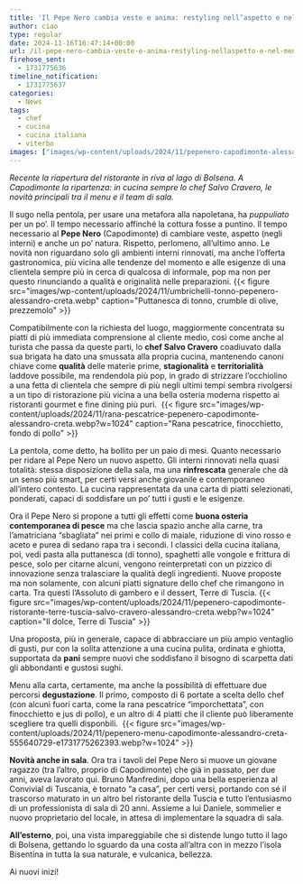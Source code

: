 ```yaml
---
title: 'Il Pepe Nero cambia veste e anima: restyling nell’aspetto e nel menu'
author: ciao
type: regular
date: 2024-11-16T16:47:14+00:00
url: /il-pepe-nero-cambia-veste-e-anima-restyling-nellaspetto-e-nel-menu/
firehose_sent:
  - 1731775636
timeline_notification:
  - 1731775637
categories:
  - News
tags:
  - chef
  - cucina
  - cucina italiana
  - viterbo
images: ["images/wp-content/uploads/2024/11/pepenero-capodimonte-alessandro-creta-sala.webp"]
---
```

_Recente la riapertura del ristorante in riva al lago di Bolsena. A Capodimonte la ripartenza: in cucina sempre lo chef Salvo Cravero, le novità principali tra il menu e il team di sala._ 

Il sugo nella pentola, per usare una metafora alla napoletana, ha _puppuliato_ per un po’. Il tempo necessario affinché la cottura fosse a puntino. Il tempo necessario al **Pepe Nero** (Capodimonte) di cambiare veste, aspetto (negli interni) e anche un po’ natura. Rispetto, perlomeno, all’ultimo anno. Le novità non riguardano solo gli ambienti interni rinnovati, ma anche l&#8217;offerta gastronomica, più vicina alle tendenze del momento e alle esigenze di una clientela sempre più in cerca di qualcosa di informale, pop ma non per questo rinunciando a qualità e originalità nelle preparazioni.
{{< figure src="images/wp-content/uploads/2024/11/umbrichelli-tonno-pepenero-alessandro-creta.webp" caption="Puttanesca di tonno, crumble di olive, prezzemolo" >}}
 

Compatibilmente con la richiesta del luogo, maggiormente concentrata su piatti di più immediata comprensione al cliente medio, così come anche al turista che passa da queste parti, lo **chef Salvo Cravero** coadiuvato dalla sua brigata ha dato una smussata alla propria cucina, mantenendo canoni chiave come **qualità** delle materie prime, **stagionalità** e **territorialità** laddove possibile, ma rendendola più pop, in grado di strizzare l’occhiolino a una fetta di clientela che sempre di più negli ultimi tempi sembra rivolgersi a un tipo di ristorazione più vicina a una bella osteria moderna rispetto ai ristoranti gourmet e fine dining più puri. 
{{< figure src="images/wp-content/uploads/2024/11/rana-pescatrice-pepenero-capodimonte-alessandro-creta.webp?w=1024" caption="Rana pescatrice, finocchietto, fondo di pollo" >}}
 

La pentola, come detto, ha bollito per un paio di mesi. Quanto necessario per ridare al Pepe Nero un nuovo aspetto. Gli interni rinnovati nella quasi totalità: stessa disposizione della sala, ma una **rinfrescata** generale che dà un senso più smart, per certi versi anche giovanile e contemporaneo all’intero contesto. La cucina rappresentata da una carta di piatti selezionati, ponderati, capaci di soddisfare un po’ tutti i gusti e le esigenze.

Ora il Pepe Nero si propone a tutti gli effetti come **buona osteria contemporanea di pesce** ma che lascia spazio anche alla carne, tra l’amatriciana “sbagliata” nei primi e collo di maiale, riduzione di vino rosso e aceto e purea di sedano rapa tra i secondi. I classici della cucina italiana, poi, vedi pasta alla puttanesca (di tonno), spaghetti alle vongole e frittura di pesce, solo per citarne alcuni, vengono reinterpretati con un pizzico di innovazione senza tralasciare la qualità degli ingredienti. Nuove proposte ma non solamente, con alcuni piatti signature dello chef che rimangono in carta. Tra questi l&#8217;Assoluto di gambero e il dessert, Terre di Tuscia.
{{< figure src="images/wp-content/uploads/2024/11/pepenero-capodimonte-ristorante-terre-tuscia-salvo-cravero-alessandro-creta.webp?w=1024" caption="Il dolce, Terre di Tuscia" >}}
 

Una proposta, più in generale, capace di abbracciare un più ampio ventaglio di gusti, pur con la solita attenzione a una cucina pulita, ordinata e ghiotta, supportata da **pani** sempre nuovi che soddisfano il bisogno di scarpetta dati gli abbondanti e gustosi sughi.

Menu alla carta, certamente, ma anche la possibilità di effettuare due percorsi **degustazione**. Il primo, composto di 6 portate a scelta dello chef (con alcuni fuori carta, come la rana pescatrice “imporchettata”, con finocchietto e jus di pollo), e un altro di 4 piatti che il cliente può liberamente scegliere tra quelli disponbili. 
{{< figure src="images/wp-content/uploads/2024/11/pepenero-menu-capodimonte-alessandro-creta-555640729-e1731775262393.webp?w=1024" >}}
 

**Novità anche in sala**. Ora tra i tavoli del Pepe Nero si muove un giovane ragazzo (tra l’altro, proprio di Capodimonte) che già in passato, per due anni, aveva lavorato qui. Bruno Manfredini, dopo una bella esperienza al Convivial di Tuscania, è tornato “a casa”, per certi versi, portando con sé il trascorso maturato in un altro bel ristorante della Tuscia e tutto l’entusiasmo di un professionista di sala di 20 anni. Assieme a lui Daniele, sommelier e nuovo proprietario del locale, in attesa di implementare la squadra di sala.

**All’esterno**, poi, una vista impareggiabile che si distende lungo tutto il lago di Bolsena, gettando lo sguardo da una costa all’altra con in mezzo l’isola Bisentina in tutta la sua naturale, e vulcanica, bellezza. 

Ai nuovi inizi!